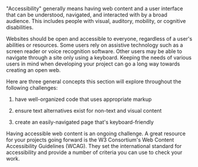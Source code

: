 
"Accessibility" generally means having web content and a user interface that can be understood, navigated, and interacted with by a broad audience. This includes people with visual, auditory, mobility, or cognitive disabilities.

Websites should be open and accessible to everyone, regardless of a user's abilities or resources. Some users rely on assistive technology such as a screen reader or voice recognition software. Other users may be able to navigate through a site only using a keyboard. Keeping the needs of various users in mind when developing your project can go a long way towards creating an open web.

Here are three general concepts this section will explore throughout the following challenges:

1. have well-organized code that uses appropriate markup

2. ensure text alternatives exist for non-text and visual content

3. create an easily-navigated page that's keyboard-friendly


Having accessible web content is an ongoing challenge. A great resource for your projects going forward is the W3 Consortium's Web Content Accessibility Guidelines (WCAG). They set the international standard for accessibility and provide a number of criteria you can use to check your work.
